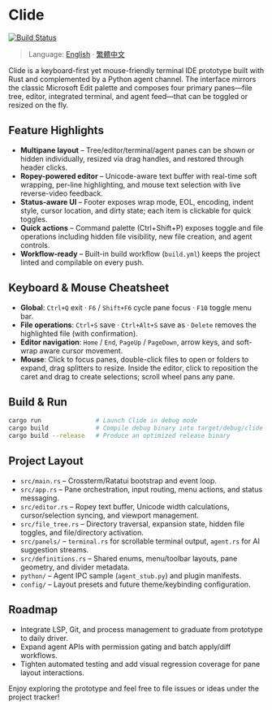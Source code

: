# Clide

[![Build Status](https://github.com/lanxia404/Clide/actions/workflows/build.yml/badge.svg)](https://github.com/lanxia404/Clide/actions/workflows/build.yml)

> Language: [English](README.md) · [繁體中文](README.zh.md)

Clide is a keyboard-first yet mouse-friendly terminal IDE prototype built with Rust and complemented by a Python agent channel. The interface mirrors the classic Microsoft Edit palette and composes four primary panes—file tree, editor, integrated terminal, and agent feed—that can be toggled or resized on the fly.

## Feature Highlights
- **Multipane layout** – Tree/editor/terminal/agent panes can be shown or hidden individually, resized via drag handles, and restored through header clicks.
- **Ropey-powered editor** – Unicode-aware text buffer with real-time soft wrapping, per-line highlighting, and mouse text selection with live reverse-video feedback.
- **Status-aware UI** – Footer exposes wrap mode, EOL, encoding, indent style, cursor location, and dirty state; each item is clickable for quick toggles.
- **Quick actions** – Command palette (Ctrl+Shift+P) exposes toggle and file operations including hidden file visibility, new file creation, and agent controls.
- **Workflow-ready** – Built-in build workflow (`build.yml`) keeps the project linted and compilable on every push.

## Keyboard & Mouse Cheatsheet
- **Global**: `Ctrl+Q` exit · `F6` / `Shift+F6` cycle pane focus · `F10` toggle menu bar.
- **File operations**: `Ctrl+S` save · `Ctrl+Alt+S` save as · `Delete` removes the highlighted file (with confirmation).
- **Editor navigation**: `Home` / `End`, `PageUp` / `PageDown`, arrow keys, and soft-wrap aware cursor movement.
- **Mouse**: Click to focus panes, double-click files to open or folders to expand, drag splitters to resize. Inside the editor, click to reposition the caret and drag to create selections; scroll wheel pans any pane.

## Build & Run
```bash
cargo run               # Launch Clide in debug mode
cargo build             # Compile debug binary into target/debug/clide
cargo build --release   # Produce an optimized release binary
```

## Project Layout
- `src/main.rs` – Crossterm/Ratatui bootstrap and event loop.
- `src/app.rs` – Pane orchestration, input routing, menu actions, and status messaging.
- `src/editor.rs` – Ropey text buffer, Unicode width calculations, cursor/selection syncing, and viewport management.
- `src/file_tree.rs` – Directory traversal, expansion state, hidden file toggles, and file/directory activation.
- `src/panels/` – `terminal.rs` for scrollable terminal output, `agent.rs` for AI suggestion streams.
- `src/definitions.rs` – Shared enums, menu/toolbar layouts, pane geometry, and divider metadata.
- `python/` – Agent IPC sample (`agent_stub.py`) and plugin manifests.
- `config/` – Layout presets and future theme/keybinding configuration.

## Roadmap
- Integrate LSP, Git, and process management to graduate from prototype to daily driver.
- Expand agent APIs with permission gating and batch apply/diff workflows.
- Tighten automated testing and add visual regression coverage for pane layout interactions.

Enjoy exploring the prototype and feel free to file issues or ideas under the project tracker!
